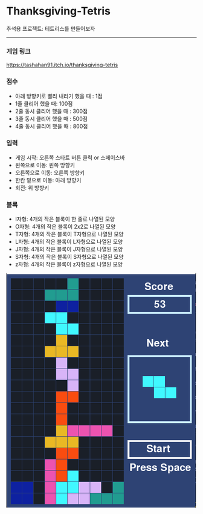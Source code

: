 # Thanksgiving-Tetris

추석용 프로젝트: 테트리스를 만들어보자
***
### 게임 링크
https://tashahan91.itch.io/thanksgiving-tetris

### 점수
* 아래 방향키로 빨리 내리기 했을 때 : 1점
* 1줄 클리어 했을 때: 100점
* 2줄 동시 클리어 했을 때 : 300점
* 3줄 동시 클리어 했을 때 : 500점
* 4줄 동시 클리어 했을 때 : 800점


### 입력
* 게임 시작: 오른쪽 스타트 버튼 클릭 or 스페이스바
* 왼쪽으로 이동: 왼쪽 방향키
* 오른쪽으로 이동: 오른쪽 방향키
* 한칸 밑으로 이동: 아래 방향키
* 회전: 위 방향키

### 블록

* I자형: 4개의 작은 블록이 한 줄로 나열된 모양
* O자형: 4개의 작은 블록이 2x2로 나열된 모양
* T자형: 4개의 작은 블록이 T자형으로 나열된 모양
* L자형: 4개의 작은 블록이 L자형으로 나열된 모양
* J자형: 4개의 작은 블록이 J자형으로 나열된 모양
* S자형: 4개의 작은 블록이 S자형으로 나열된 모양
* z자형: 4개의 작은 블록이 z자형으로 나열된 모양



![Alt text](image.png)
